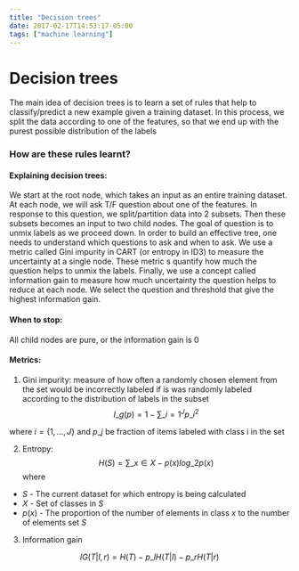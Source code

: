 ```yaml
---
title: "Decision trees"
date: 2017-02-17T14:53:17-05:00
tags: ["machine learning"]
---
```


# Decision trees

The main idea of decision trees is to learn a set of rules that help to classify/predict a new example given a training dataset. In this process, we split the data according to one of the features, so that we end up with the purest possible distribution of the labels

### How are these rules learnt?

#### Explaining decision trees:


We start at the root node, which takes an input as an entire training dataset. At each node, we will ask T/F question about one of the features. In response to this question, we split/partition data into 2 subsets.
Then these subsets becomes an input to two child nodes. The goal of question is to unmix labels as we proceed down. In order to build an effective tree, one needs to understand which questions to ask and when to ask. We use a metric called 
Gini impurity in CART (or entropy in ID3) to measure the uncertainty at a single node. These metric s quantify how much the question helps to unmix the labels. Finally, we use a concept called information gain to measure how much uncertainty the question helps to reduce at each node. We select the question and threshold that give the highest information gain.


#### When to stop:
All child nodes are pure, or the information gain is 0


#### Metrics:
1. Gini impurity: measure of how often a randomly chosen element from the set would be
incorrectly labeled if is was randomly labeled according to the distribution of labels 
in the subset
$$I\_g(p) = 1 - \sum\_{i = 1}^J p\_i^2$$

  where $i = \{1, ..., J\}$ and $p\_j$ be fraction of items labeled with class i in the set
  
  

2) Entropy: 
$$H(S) = \sum\_{x \in X} -p(x) log\_2 p(x)$$
  where <br/>
  * $S$ - The current dataset for which entropy is being calculated  <br/>
  * $X$ - Set of classes in $S$ <br/>
  * $p(x)$ - The proportion of the number of elements in class $x$ to  the number of elements set $S$ <br/>

3) Information gain 

$$IG(T|l, r) = H(T) - p\_{l} H(T|l) - p\_{r}H(T|r)$$

